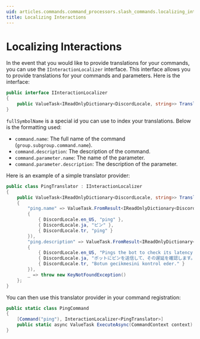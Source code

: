 ```yaml
---
uid: articles.commands.command_processors.slash_commands.localizing_interactions
title: Localizing Interactions
---
```


# Localizing Interactions

In the event that you would like to provide translations for your commands, you can use the `IInteractionLocalizer` interface. This interface allows you to provide translations for your commands and parameters. Here is the interface:

```cs
public interface IInteractionLocalizer
{
    public ValueTask<IReadOnlyDictionary<DiscordLocale, string>> TranslateAsync(string fullSymbolName);
}
```

`fullSymbolName` is a special id you can use to index your translations. Below is the formatting used:

- `command.name`: The full name of the command (`group.subgroup.command.name`).
- `command.description`: The description of the command.
- `command.parameter.name`: The name of the parameter.
- `command.parameter.description`: The description of the parameter.

Here is an example of a simple translator provider:

```cs
public class PingTranslator : IInteractionLocalizer
{
    public ValueTask<IReadOnlyDictionary<DiscordLocale, string>> TranslateAsync(string fullSymbolName) => fullSymbolName switch
    {
        "ping.name" => ValueTask.FromResult<IReadOnlyDictionary<DiscordLocale, string>>(new Dictionary<DiscordLocale, string>
        {
            { DiscordLocale.en_US, "ping" },
            { DiscordLocale.ja, "ピン" },
            { DiscordLocale.tr, "ping" }
        }),
        "ping.description" => ValueTask.FromResult<IReadOnlyDictionary<DiscordLocale, string>>(new Dictionary<DiscordLocale, string>
        {
            { DiscordLocale.en_US, "Pings the bot to check its latency." },
            { DiscordLocale.ja, "ボットにピンを送信して、その遅延を確認します。" },
            { DiscordLocale.tr, "Botun gecikmesini kontrol eder." }
        }),
        _ => throw new KeyNotFoundException()
    };
}
```

You can then use this translator provider in your command registration:

```cs
public static class PingCommand
{
    [Command("ping"), InteractionLocalizer<PingTranslator>]
    public static async ValueTask ExecuteAsync(CommandContext context) => await context.RespondAsync("Pong!");
}